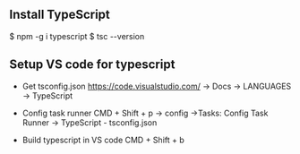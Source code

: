 ## Install TypeScript
  $ npm -g i typescript
  $ tsc --version


## Setup VS code for typescript

- Get tsconfig.json
    https://code.visualstudio.com/ -> Docs -> LANGUAGES -> TypeScript

- Config task runner
    CMD + Shift + p -> config ->Tasks: Config Task Runner -> TypeScript - tsconfig.json

- Build typescript in VS code
    CMD + Shift + b